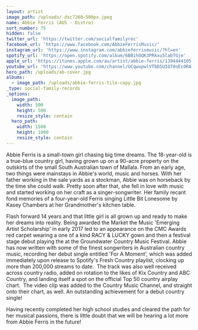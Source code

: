```yaml
---
layout: artist
image_path: /uploads/-dsc7260-500px.jpeg
name: Abbie Ferris (AUS - Distro)
sort_number: 75
hidden: false
twitter_url: 'https://twitter.com/socialfamilyrec'
facebook_url: 'https://www.facebook.com/AbbieFerrisMusic/'
instagram_url: 'https://www.instagram.com/abbieferrismusic/?hl=en'
spotify_url: 'https://open.spotify.com/album/6BBihOQK3PRkxu5labTGje'
apple_url: 'https://itunes.apple.com/au/artist/abbie-ferris/1394444105'
youtube_url: 'https://www.youtube.com/channel/UCqwupwlVTbD5UIO70oEcORA'
hero_path: /uploads/ab-cover.jpg
albums:
  - image_path: /uploads/abbie-ferris-tile-copy.jpg
_type: social-family-records
_options:
  image_path:
    width: 500
    height: 500
    resize_style: contain
  hero_path:
    width: 1500
    height: 1000
    resize_style: contain
---
```


Abbie Ferris is a small-town girl chasing big time dreams. The 18-year-old is a true-blue country girl, having grown up on a 90-acre property on the outskirts of the small South Australian town of Mallala. From an early age, two things were mainstays in Abbie's world, music and horses. With her father working in the sale yards as a stockman, Abbie was on horseback by the time she could walk. Pretty soon after that, she fell in love with music and started working on her craft as a singer-songwriter. Her family recant fond memories of a four-year-old Ferris singing Little Bit Lonesome by Kasey Chambers at her Grandmother's kitchen table.

Flash forward 14 years and that little girl is all grown up and ready to make her dreams into reality. Being awarded the Market the Music 'Emerging Artist Scholarship' in early 2017 led to an appearance on the CMC Awards red carpet wearing a one of a kind RACY & LUCKY gown and then a festival stage debut playing the at the Groundwater Country Music Festival. Abbie has now written with some of the finest songwriters in Australian country music, recording her debut single entitled 'For A Moment', which was added immediately upon release to Spotify's Fresh Country playlist, clocking up more than 200,000 streams to date.&nbsp; The track was also well received across country radio, added on rotation to the likes of Kix Country and ABC Country, and landing itself a spot on the official Top 50 country airplay chart.&nbsp; The video clip was added to the Country Music Channel, and straight onto their chart, as well. An outstanding achievement for a debut country single!

Having recently completed her high school studies and cleared the path for her musical passions, there is little doubt that we will be hearing a lot more from Abbie Ferris in the future!